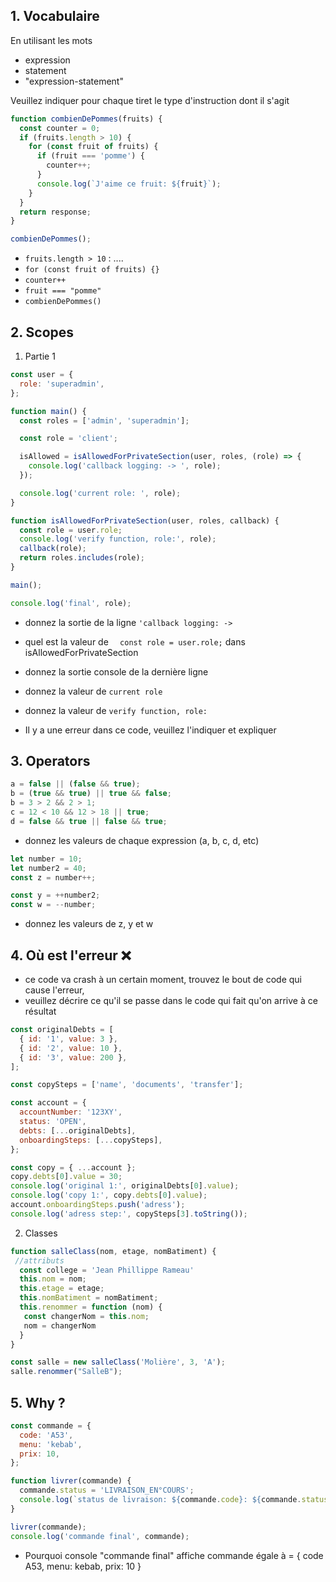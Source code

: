 ## 1. Vocabulaire

En utilisant les mots

- expression
- statement
- "expression-statement"

Veuillez indiquer pour chaque tiret le type d'instruction dont il s'agit

```javascript
function combienDePommes(fruits) {
  const counter = 0;
  if (fruits.length > 10) {
    for (const fruit of fruits) {
      if (fruit === 'pomme') {
        counter++;
      }
      console.log(`J'aime ce fruit: ${fruit}`);
    }
  }
  return response;
}

combienDePommes();
```

- `fruits.length > 10` : ....
- `for (const fruit of fruits) {}`
- `counter++`
- `fruit === "pomme"`
- `combienDePommes()`

## 2. Scopes

1.  Partie 1

```js
const user = {
  role: 'superadmin',
};

function main() {
  const roles = ['admin', 'superadmin'];

  const role = 'client';

  isAllowed = isAllowedForPrivateSection(user, roles, (role) => {
    console.log('callback logging: -> ', role);
  });

  console.log('current role: ', role);
}

function isAllowedForPrivateSection(user, roles, callback) {
  const role = user.role;
  console.log('verify function, role:', role);
  callback(role);
  return roles.includes(role);
}

main();

console.log('final', role);
```

- donnez la sortie de la ligne `'callback logging: ->`
- quel est la valeur de `  const role = user.role;` dans isAllowedForPrivateSection
- donnez la sortie console de la dernière ligne
- donnez la valeur de `current role`
- donnez la valeur de `verify function, role:`

- Il y a une erreur dans ce code, veuillez l'indiquer et expliquer 

## 3. Operators

```javascript
a = false || (false && true);
b = (true && true) || true && false;
b = 3 > 2 && 2 > 1;
c = 12 < 10 && 12 > 18 || true;
d = false && true || false && true;
```
- donnez les valeurs de chaque expression (a, b, c, d, etc)

```js
let number = 10;
let number2 = 40;
const z = number++;

const y = ++number2;
const w = --number;
```

- donnez les valeurs de z, y et w

## 4. Où est l'erreur ❌

- ce code va crash à un certain moment, trouvez le bout de code qui cause l'erreur, 
- veuillez décrire ce qu'il se passe dans le code qui fait qu'on arrive à ce résultat

```javascript
const originalDebts = [
  { id: '1', value: 3 },
  { id: '2', value: 10 },
  { id: '3', value: 200 },
];

const copySteps = ['name', 'documents', 'transfer'];

const account = {
  accountNumber: '123XY',
  status: 'OPEN',
  debts: [...originalDebts],
  onboardingSteps: [...copySteps],
};

const copy = { ...account };
copy.debts[0].value = 30;
console.log('original 1:', originalDebts[0].value);
console.log('copy 1:', copy.debts[0].value);
account.onboardingSteps.push('adress');
console.log('adress step:', copySteps[3].toString());
```

2.  Classes

```js
function salleClass(nom, etage, nomBatiment) {
 //attributs 
  const college = 'Jean Phillippe Rameau'
  this.nom = nom; 
  this.etage = etage;
  this.nomBatiment = nomBatiment;
  this.renommer = function (nom) {
   const changerNom = this.nom;
   nom = changerNom
  }
}

const salle = new salleClass('Molière', 3, 'A'); 
salle.renommer("SalleB");
```
## 5. Why ?

```js
const commande = {
  code: 'A53',
  menu: 'kebab',
  prix: 10,
};

function livrer(commande) {
  commande.status = 'LIVRAISON_EN°COURS';
  console.log(`status de livraison: ${commande.code}: ${commande.status}`);
}

livrer(commande);
console.log('commande final', commande);
```

- Pourquoi console "commande final" affiche commande égale à = { code A53, menu: kebab, prix: 10 }
